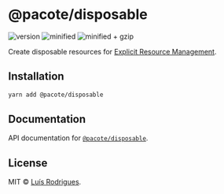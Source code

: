 # @pacote/disposable

![version](https://badgen.net/npm/v/@pacote/disposable)
![minified](https://badgen.net/bundlephobia/min/@pacote/disposable)
![minified + gzip](https://badgen.net/bundlephobia/minzip/@pacote/disposable)

Create disposable resources for [Explicit Resource Management](https://github.com/tc39/proposal-explicit-resource-management).

## Installation

```bash
yarn add @pacote/disposable
```

## Documentation

API documentation for [`@pacote/disposable`](https://pacotejs.github.io/pacote/modules/_pacote_disposable.html).

## License

MIT © [Luís Rodrigues](https://goblindegook.com).
